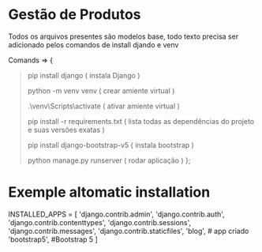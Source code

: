 # Gestão de Produtos 

Todos os arquivos presentes são modelos base, todo texto precisa ser adicionado pelos comandos de install djando e venv


Comands => 
{
> pip install django ( instala Django )
> 
> python -m venv venv ( crear amiente virtual )
> 
> .\venv\Scripts\activate ( ativar amiente virtual )
> 
> pip install -r requirements.txt ( lista todas as dependências do projeto e suas versões exatas )
>
> pip install django-bootstrap-v5 ( instala bootstrap )
>
> python manage.py runserver ( rodar aplicação )
};



# Exemple altomatic installation

INSTALLED_APPS = [
    'django.contrib.admin',
    'django.contrib.auth',
    'django.contrib.contenttypes',
    'django.contrib.sessions',
    'django.contrib.messages',
    'django.contrib.staticfiles',
    'blog',  # app criado
    'bootstrap5', #Bootstrap 5
]

